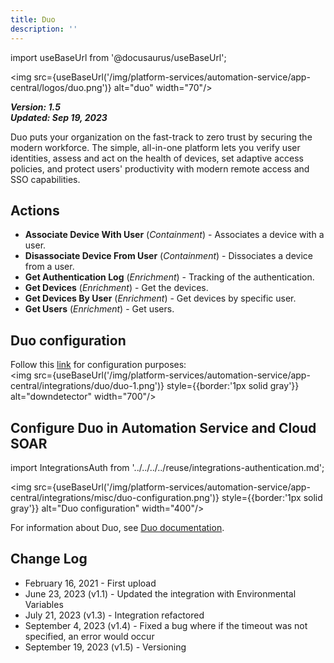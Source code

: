 ```yaml
---
title: Duo
description: ''
---
```

import useBaseUrl from '@docusaurus/useBaseUrl';

<img src={useBaseUrl('/img/platform-services/automation-service/app-central/logos/duo.png')} alt="duo" width="70"/>

***Version: 1.5  
Updated: Sep 19, 2023***

Duo puts your organization on the fast-track to zero trust by securing the modern workforce. The simple, all-in-one platform lets you verify user identities, assess and act on the health of devices, set adaptive access policies, and protect users' productivity with modern remote access and SSO capabilities.

## Actions

* **Associate Device With User** (*Containment*) - Associates a device with a user.
* **Disassociate Device From User** (*Containment*) - Dissociates a device from a user.
* **Get Authentication Log** (*Enrichment*) - Tracking of the authentication.
* **Get Devices** (*Enrichment*) - Get the devices.
* **Get Devices By User** (*Enrichment*) - Get devices by specific user.
* **Get Users** (*Enrichment*) - Get users.

## Duo configuration

Follow this [link](https://duo.com/docs/adminapi) for configuration purposes:<br/><img src={useBaseUrl('/img/platform-services/automation-service/app-central/integrations/duo/duo-1.png')} style={{border:'1px solid gray'}} alt="downdetector" width="700"/>

## Configure Duo in Automation Service and Cloud SOAR

import IntegrationsAuth from '../../../../reuse/integrations-authentication.md';

<IntegrationsAuth/>

<img src={useBaseUrl('/img/platform-services/automation-service/app-central/integrations/misc/duo-configuration.png')} style={{border:'1px solid gray'}} alt="Duo configuration" width="400"/>

For information about Duo, see [Duo documentation](https://duo.com/docs).

## Change Log

* February 16, 2021 - First upload
* June 23, 2023 (v1.1) - Updated the integration with Environmental Variables
* July 21, 2023 (v1.3) - Integration refactored
* September 4, 2023 (v1.4) - Fixed a bug where if the timeout was not specified, an error would occur
* September 19, 2023 (v1.5) - Versioning
